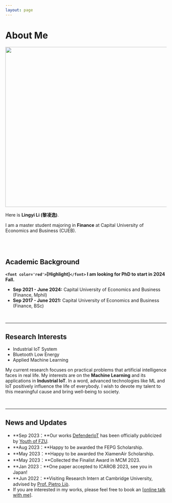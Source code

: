 ```yaml
---
layout: page
---
```

# About Me

<img src="https://lingyili2000.github.io/lilingyi.jpg" class="floatpic" width="750" height="500">

Here is **Lingyi Li (黎凌逸)**.

I am a master student majoring in **Finance** at Capital University of Economics and Business (CUEB).

<br>

<br>

## Academic Background

**`<font color='red'>`[Highlight]`</font>` I am looking for PhD to start in 2024 Fall.**

- **Sep 2021 - June 2024:** Capital University of Economics and Business (Finance, Mphil)
- **Sep 2017 - June 2021:** Capital University of Economics and Business (Finance, BSc)

<br>

---

## Research Interests

- Industrial IoT System
- Bluetooth Low Energy
- Applied Machine Learning

My current research focuses on practical problems that artificial intelligence faces in real life. My interests are on the **Machine Learning** and its applications in **Industrial IoT**. In a word, advanced technologies like ML and IoT positively influence the life of everybody.  I wish to devote my talent to this meaningful cause and bring well-being to society.

<br>

---

## News and Updates

- **Sep 2023：**Our works [DefenderIoT](https://fzuiot.site/) has been officially publicized by [Youth of FZU](https://mp.weixin.qq.com/s/MF2NJQtEHsVwsm8Ym-l7Gg).
- **Aug 2023：**Happy to be awarded the FEPG Scholarship.
- **May 2023：**Happy to be awarded the XiamenAir Scholarship.
- **May 2023：**Collected the Finalist Award in MCM 2023.
- **Jan 2023：**One paper accepted to ICAROB 2023, see you in Japan!
- **Jun 2022：**Visiting Research Intern at Cambridge University, advised by [Prof. Pietro Liò](https://www.cl.cam.ac.uk/~pl219/).
- If you are interested in my works, please feel free to book an [[online talk with me](https://calendly.com/lancecai/meet-with-lance)].
